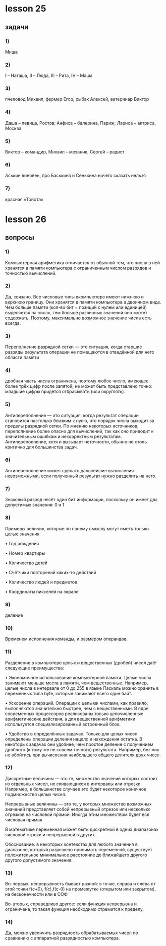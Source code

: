 # **lesson 25**
## **задачи**

### 1)

Миша  

### 2)

I – Наташа, II – Люда, III – Рита, IV – Маша  

### 3) 

пчеловод Михаил, фермер Егор, рыбак Алексей, ветеринар Виктор  

### 4) 

Даша – певица, Ростов; Анфиса – балерина, Париж; Лариса – актриса, Москва  

### 5) 

Виктор – командир, Михаил – механик, Сергей – радист  

### 6) 

Аськин виновен, про Баськина и Сенькина ничего сказать нельзя  

### 7)

красная «Тойота»

# **lesson 26**
## **вопросы**

### 1)

Компьютерная арифметика отличается от обычной тем, что числа в ней хранятся в памяти компьютера с ограниченным числом разрядов и точностью вычислений.

### 2)

Да, связано. Все числовые типы вкомпьютере имеют нижнюю и верхнюю границу. Они хранятся в памяти компьютера в двоичном виде. Чем больше памяти (кол-во бит = позиций с нулем или единицей) выделяется на число, тем больше различных значений оно может содержать. Поэтому, максимально возможное значение числа есть всегда.

### 3)

Переполнение разрядной сетки — это ситуация, когда старшие разряды результата операции не помещаются в отведённой для него области памяти

### 4)

дробная часть числа ограничена, поэтому любое число, имеющее более трёх цифр после запятой, не может быть представлено точно: младшие цифры придётся отбрасывать (или округлять).

### 5)

Антипереполнение — это ситуация, когда результат операции становится настолько близким к нулю, что порядок числа выходит за пределы разрядной сетки. По мнению некоторых источников, переполнение более опасно для вычислений, так как оно приводит к значительным ошибкам и некорректным результатам. Антипереполнение, хотя и вызывает неточности, обычно не столь критично для большинства задач.

### 6)

Антипереполнение может сделать дальнейшие вычисления невозможными, если полученный результат нужно разделить на него.

### 7)

Знаковый разряд несёт один бит информации, поскольку он имеет два допустимых значения: 0 и 1

### 8)

Примеры величин, которые по своему смыслу могут иметь только целые значения:

 • Год рождения 
 
 • Номер квартиры 
 
 • Количество детей 
 
 • Счётчики повторений каких-то действий 
 
 • Количество людей и предметов 
 
 • Координаты пикселей на экране

### 9) 

деление

### 10)

Временем исполнения команды, и размером операндов.

### 11)

Разделение в компьютере целых и вещественных (дробей) чисел даёт следующие преимущества:
 
 • Экономичное использование компьютерной памяти. Целые числа занимают меньше места в памяти, чем вещественные. Например, целые числа в интервале от 0 до 255 в языке Паскаль можно хранить в переменных типа byte, которые занимают всего один байт. 
 
 • Ускорение операций. Операции с целыми числами, как правило, выполняются значительно быстрее, чем с вещественными. В ядре современных процессоров реализованы только целочисленные арифметические действия, а для вещественной арифметики используется специализированный встроенный блок. 

 • Удобство в определённых задачах. Только для целых чисел определены операции деления нацело и нахождения остатка. В некоторых задачах они удобнее, чем простое деление с получением дробного (к тому же не совсем точного) результата. Например, без них не обойтись при вычислении наибольшего общего делителя двух чисел. 
### 12)

Дискретные величины — это те, множество значений которых состоит из отдельных чисел, не сливающихся в интервалы или отрезки. Например, в большинстве случаев это будет некоторое конечное подмножество целых чисел. 

Непрерывные величины — это те, у которых множество возможных значений представляет собой непрерывный отрезок или несколько отрезков на числовой прямой. Иногда этим множеством будет вся числовая прямая. 

В математике переменная может быть дискретной в одних диапазонах числовой строки и непрерывной в других. 

Обоснование: в некоторых контекстах для любого значения в диапазоне, который разрешено принимать переменной, существует положительное минимальное расстояние до ближайшего другого другого допустимого значения.

### 13)

Во-первых, непрерывность бывает разной: в точке, справа и слева от этой точки f(c+0), f(c),f(c-0) на промежутке (открытом или закрытом), на бесконечности или в ООФ 

Во-вторых,  справедливо другое: если функция непрерывна и ограничена, то такая функция необходимо стремится к пределу.

### 14)

Да, можно увеличить разрядность обрабатываемых чисел по сравнению с аппаратной разрядностью компьютера.






















